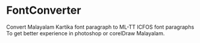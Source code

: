 # FontConverter
Convert Malayalam Kartika font paragraph to ML-TT ICFOS font paragraphs
To get better experience in photoshop or corelDraw Malayalam. 
